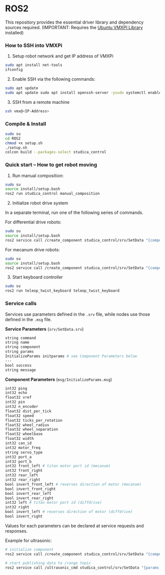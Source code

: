 # ROS2
This repository provides the essential driver library and dependency sources required. (IMPORTANT: Requires the [Ubuntu VMXPI Library](https://docs.dev.studica.com/en/latest/docs/VMX/os-images.html) installed)

### How to SSH into VMXPi
1. Setup robot network and get IP address of VMXPi
``` bash
sudo apt install net-tools
ifconfig
```
2. Enable SSH via the following commands:
``` bash
sudo apt update
sudo apt update sudo apt install openssh-server -ysudo systemctl enable ssh sudo systemctl start ssh
```
3. SSH from a remote machine
``` bash
ssh vmx@<IP-Address>
```

### Compile & Install
``` bash
sudo su
cd ROS2
chmod +x setup.sh
./setup.sh
colcon build --packages-select studica_control
```

### Quick start – How to get robot moving

1. Run manual composition:
``` bash
sudo su
source install/setup.bash
ros2 run studica_control manual_composition
```
2. Initialize robot drive system

In a separate terminal, run one of the following series of commands.

For differential drive robots:
``` bash
sudo su
source install/setup.bash
ros2 service call /create_component studica_control/srv/SetData "{component: 'diffdrive', initparams: {can_id: 42, motor_freq: 15600, ticks_per_rotation: 1470, wheel_radius: 0.05, wheel_separation: 0.29, left: 2, right: 3, invert_left: False, invert_right: False}}" 
```

For mecanum drive robots:
``` bash
sudo su
source install/setup.bash
ros2 service call /create_component studica_control/srv/SetData "{component: 'mecanum', initparams: {can_id: 42, motor_freq: 15600, ticks_per_rotation: 1120, wheel_radius: 0.05, wheelbase: 0.3, width: 0.28, front_left: 2, front_right: 0, rear_left: 3, rear_right: 1, invert_front_left: True, invert_front_right: False, invert_rear_left: True, invert_rear_right: False}}" 
```

3. Start keyboard controller
``` bash
sudo su
ros2 run teleop_twist_keyboard teleop_twist_keyboard
```

### Service calls

Services use parameters defined in the `.srv` file, while nodes use those defined in the `.msg` file.

**Service Parameters** (`srv/SetData.srv`)
``` bash
string command
string name
string component
string params
InitializeParams initparams # see Component Parameters below
---
bool success
string message
```

**Component Parameters** (`msg/InitializeParams.msg`)
``` bash
int32 ping
int32 echo
float32 vref
int32 pin
int32 n_encoder
float32 dist_per_tick
float32 speed
float32 ticks_per_rotation 
float32 wheel_radius
float32 wheel_separation
float32 wheelbase
float32 width
int32 can_id
int32 motor_freq
string servo_type
int32 port_a
int32 port_b
int32 front_left # titan motor port id (mecanum)
int32 front_right
int32 rear_left
int32 rear_right
bool invert_front_left # reverses direction of motor (mecanum)
bool invert_front_right
bool invert_rear_left
bool invert_rear_right
int32 left # titan motor port id (diffdrive)
int32 right
bool invert_left # reverses direction of motor (diffdrive)
bool invert_right
```

Values for each parameters can be declared at service requests and responses.

Example for ultrasonic:
``` bash
# initialize component
ros2 service call /create_component studica_control/srv/SetData "{component: 'ultrasonic', initparams: {ping: 10, echo: 11}}"   

# start publishing data to /range topic
ros2 service call /ultrasonic_cmd studica_control/srv/SetData "{params: 'start_publishing'}" 
```
